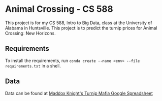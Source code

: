 # Animal Crossing - CS 588
This project is for my CS 588, Intro to Big Data, class at the University of Alabama in Huntsville. This project is to predict the turnip prices for Animal Crossing: New Horizons.

## Requirements
To install the requirements, run `conda create --name <env> --file requirements.txt` in a shell.

## Data
Data can be found at [Maddox Knight's Turnip Mafia Google Spreadsheet](https://docs.google.com/spreadsheets/d/1hMmewPJvXw-tmabvccC0nWJdN7zw3aQIQzN3EQ9is6g/edit#gid=350121923)